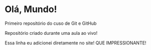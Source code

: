 # Olá, Mundo!
 Primeiro repositório do cuso de Git e GitHub

 Repositório criado durante uma aula ao vivo!

Essa linha eu adicionei diretamente no site! QUE IMPRESSIONANTE!
